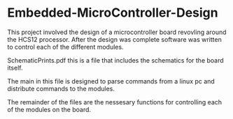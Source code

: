 # Embedded-MicroController-Design

This project involved the design of a microcontroller board revovling around the HCS12 processor.  After the design was complete software was written to control each of the different modules. 

SchematicPrints.pdf this is a file that includes the schematics for the board itself.

The main in this file is designed to parse commands from a linux pc and distribute commands to the modules.

The remainder of the files are the nessesary functions for controlling each of the modules on the board.  
